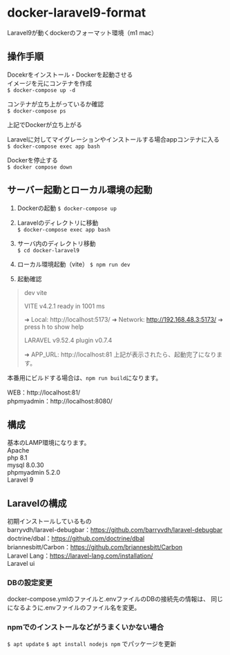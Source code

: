 # docker-laravel9-format  
Laravel9が動くdockerのフォーマット環境（m1 mac）  

## 操作手順  
Docekrをインストール・Dockerを起動させる  
イメージを元にコンテナを作成  
`$ docker-compose up -d`  
  
コンテナが立ち上がっているか確認  
`$ docker-compose ps`  
  
上記でDockerが立ち上がる  
  
Laravelに対してマイグレーションやインストールする場合appコンテナに入る  
`$ docker-compose exec app bash`  
  
Dockerを停止する  
`$ docker compose down`  

## サーバー起動とローカル環境の起動
1. Dockerの起動
`$ docker-compose up`  

2. Laravelのディレクトリに移動  
`$ docker-compose exec app bash`  

3. サーバ内のディレクトリ移動  
`$ cd docker-laravel9`  

4. ローカル環境起動（vite）
`$ npm run dev`  

5. 起動確認
> dev
> vite
>
>  VITE v4.2.1  ready in 1001 ms
>
>  ➜  Local:   http://localhost:5173/
>  ➜  Network: http://192.168.48.3:5173/
>  ➜  press h to show help
>
>  LARAVEL v9.52.4  plugin v0.7.4
>
>  ➜  APP_URL: http://localhost:81
上記が表示されたら、起動完了になります。

本番用にビルドする場合は、`npm run build`になります。
  
WEB：http://localhost:81/  
phpmyadmin：http://localhost:8080/  
  
## 構成  
基本のLAMP環境になります。  
Apache  
php 8.1  
mysql 8.0.30  
phpmyadmin 5.2.0  
Laravel 9  

## Laravelの構成  
初期インストールしているもの  
barryvdh/laravel-debugbar：https://github.com/barryvdh/laravel-debugbar  
doctrine/dbal：https://github.com/doctrine/dbal  
briannesbitt/Carbon：https://github.com/briannesbitt/Carbon  
Laravel Lang：https://laravel-lang.com/installation/  
Laravel ui

### DBの設定変更  
docker-compose.ymlのファイルと.envファイルのDBの接続先の情報は、
同じになるように.envファイルのファイル名を変更。


### npmでのインストールなどがうまくいかない場合
`$ apt update`
`$ apt install nodejs npm`
でパッケージを更新